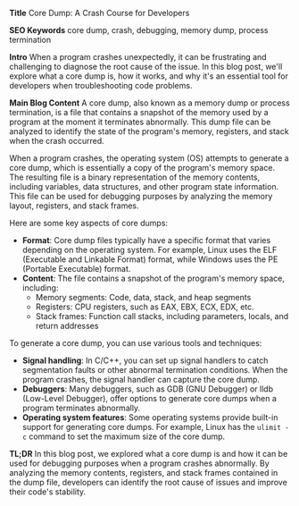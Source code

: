 **Title**
Core Dump: A Crash Course for Developers

**SEO Keywords**
core dump, crash, debugging, memory dump, process termination

**Intro**
When a program crashes unexpectedly, it can be frustrating and challenging to diagnose the root cause of the issue. In this blog post, we'll explore what a core dump is, how it works, and why it's an essential tool for developers when troubleshooting code problems.

**Main Blog Content**
A core dump, also known as a memory dump or process termination, is a file that contains a snapshot of the memory used by a program at the moment it terminates abnormally. This dump file can be analyzed to identify the state of the program's memory, registers, and stack when the crash occurred.

When a program crashes, the operating system (OS) attempts to generate a core dump, which is essentially a copy of the program's memory space. The resulting file is a binary representation of the memory contents, including variables, data structures, and other program state information. This file can be used for debugging purposes by analyzing the memory layout, registers, and stack frames.

Here are some key aspects of core dumps:

* **Format**: Core dump files typically have a specific format that varies depending on the operating system. For example, Linux uses the ELF (Executable and Linkable Format) format, while Windows uses the PE (Portable Executable) format.
* **Content**: The file contains a snapshot of the program's memory space, including:
	+ Memory segments: Code, data, stack, and heap segments
	+ Registers: CPU registers, such as EAX, EBX, ECX, EDX, etc.
	+ Stack frames: Function call stacks, including parameters, locals, and return addresses

To generate a core dump, you can use various tools and techniques:

* **Signal handling**: In C/C++, you can set up signal handlers to catch segmentation faults or other abnormal termination conditions. When the program crashes, the signal handler can capture the core dump.
* **Debuggers**: Many debuggers, such as GDB (GNU Debugger) or lldb (Low-Level Debugger), offer options to generate core dumps when a program terminates abnormally.
* **Operating system features**: Some operating systems provide built-in support for generating core dumps. For example, Linux has the `ulimit -c` command to set the maximum size of the core dump.

**TL;DR**
In this blog post, we explored what a core dump is and how it can be used for debugging purposes when a program crashes abnormally. By analyzing the memory contents, registers, and stack frames contained in the dump file, developers can identify the root cause of issues and improve their code's stability.